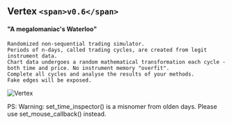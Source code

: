 ## Vertex `<span>v0.6</span>`
#### "A megalomaniac's Waterloo"
    Randomized non-sequential trading simulator.
    Periods of n-days, called trading cycles, are created from legit instrument data.
    Chart data undergoes a random mathematical transformation each cycle - both time and price. No instrument memory "overfit".
    Complete all cycles and analyse the results of your methods.
    Fake edges will be exposed.

![Vertex](https://github.com/seyeint/Vertex/assets/36778187/5b58c3e8-1165-4b44-a35d-edd2c54571e0)

PS: Warning: set_time_inspector() is a misnomer from olden days. Please use set_mouse_callback() instead.
